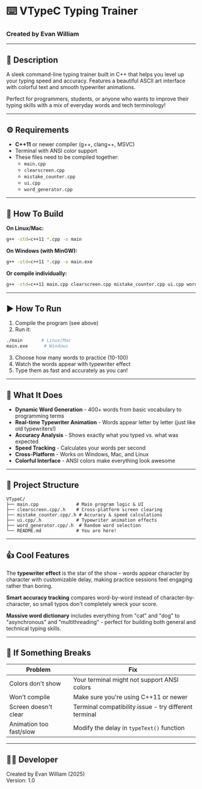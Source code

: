 # ⌨️ VTypeC Typing Trainer
### Created by Evan William

---

## 📜 Description

A sleek command-line typing trainer built in C++ that helps you level up your typing speed and accuracy. Features a beautiful ASCII art interface with colorful text and smooth typewriter animations.

Perfect for programmers, students, or anyone who wants to improve their typing skills with a mix of everyday words and tech terminology!

---

## ⚙️ Requirements

- **C++11** or newer compiler (g++, clang++, MSVC)
- Terminal with ANSI color support
- These files need to be compiled together:
  - `main.cpp`
  - `clearscreen.cpp` 
  - `mistake_counter.cpp`
  - `ui.cpp`
  - `word_generator.cpp`

---

## 🔨 How To Build

**On Linux/Mac:**
```bash
g++ -std=c++11 *.cpp -o main
```

**On Windows (with MinGW):**
```bash
g++ -std=c++11 *.cpp -o main.exe
```

**Or compile individually:**
```bash
g++ -std=c++11 main.cpp clearscreen.cpp mistake_counter.cpp ui.cpp word_generator.cpp -o main
```

---

## ▶️ How To Run

1. Compile the program (see above)
2. Run it:
```bash
./main       # Linux/Mac
main.exe      # Windows
```
3. Choose how many words to practice (10-100)
4. Watch the words appear with typewriter effect
5. Type them as fast and accurately as you can!

---

## 🎯 What It Does

- **Dynamic Word Generation** - 400+ words from basic vocabulary to programming terms
- **Real-time Typewriter Animation** - Words appear letter by letter (just like old typewriters!)
- **Accuracy Analysis** - Shows exactly what you typed vs. what was expected
- **Speed Tracking** - Calculates your words per second
- **Cross-Platform** - Works on Windows, Mac, and Linux
- **Colorful Interface** - ANSI colors make everything look awesome

---

## 🧰 Project Structure

```
VTypeC/
├── main.cpp              # Main program logic & UI
├── clearscreen.cpp/.h    # Cross-platform screen clearing
├── mistake_counter.cpp/.h # Accuracy & speed calculations  
├── ui.cpp/.h             # Typewriter animation effects
├── word_generator.cpp/.h  # Random word selection
└── README.md             # You are here!
```

---

## 👍 Cool Features

The **typewriter effect** is the star of the show - words appear character by character with customizable delay, making practice sessions feel engaging rather than boring.

**Smart accuracy tracking** compares word-by-word instead of character-by-character, so small typos don't completely wreck your score.

**Massive word dictionary** includes everything from "cat" and "dog" to "asynchronous" and "multithreading" - perfect for building both general and technical typing skills.

---

## 🧰 If Something Breaks

| Problem | Fix |
|---------|-----|
| Colors don't show | Your terminal might not support ANSI colors |
| Won't compile | Make sure you're using C++11 or newer |
| Screen doesn't clear | Terminal compatibility issue - try different terminal |
| Animation too fast/slow | Modify the delay in `typeText()` function |

---

## 👨‍💻 Developer  
Created by Evan William (2025)  
Version: 1.0
